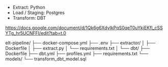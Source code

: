 
- Extract: Python
- Load / Staging: Postgres
- Transform: DBT

https://docs.google.com/document/d/1Qk6g6XdyIkPqS0qeT0uYkjEKfl_cSSYTg_hr5UCNFFI/edit?tab=t.0



elt-pipeline/
├── docker-compose.yml
├── .env
├── extractor/
│   ├── Dockerfile
│   ├── extract.py
│   └── requirements.txt
│
└── dbt/
    ├── Dockerfile
    ├── dbt.yml
    ├── profiles.yml
    ├── requirements.txt
    └── models/
        └── transform_dbt_model.sql